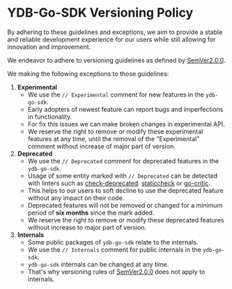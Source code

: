 # YDB-Go-SDK Versioning Policy

By adhering to these guidelines and exceptions, we aim to provide a stable and reliable development experience for our users while still allowing for innovation and improvement.

We endeavor to adhere to versioning guidelines as defined by [SemVer2.0.0](https://semver.org/).

We making the following exceptions to those guidelines:
1) **Experimental**
   - We use the `// Experimental` comment for new features in the `ydb-go-sdk`. 
   - Early adopters of newest feature can report bugs and imperfections in functionality. 
   - For fix this issues we can make broken changes in experimental API. 
   - We reserve the right to remove or modify these experimental features at any time, until the removal of the "Experimental" comment without increase of major part of version.
2) **Deprecated**
   - We use the `// Deprecated` comment for deprecated features in the `ydb-go-sdk`.
   - Usage of some entity marked with `// Deprecated` can be detected with linters such as [check-deprecated](https://github.com/black-06/check-deprecated). [staticcheck](https://github.com/dominikh/go-tools/tree/master/cmd/staticcheck) or [go-critic](https://github.com/go-critic/go-critic).
   - This helps to our users to soft decline to use the deprecated feature without any impact on their code.
   - Deprecated features will not be removed or changed for a minimum period of **six months** since the mark added.
   - We reserve the right to remove or modify these deprecated features without increase to major part of version.
3) **Internals**
   - Some public packages of `ydb-go-sdk` relate to the internals.
   - We use the `// Internals` comment for public internals in the `ydb-go-sdk`.
   - `ydb-go-sdk` internals can be changed at any time.
   - That's why versioning rules of [SemVer2.0.0](https://semver.org/) does not apply to internals.
